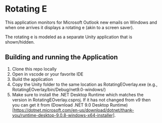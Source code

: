 # Rotating E

This application monitors for Microsoft Outlook new emails on Windows and when one arrives it displays a rotating e (akin to a screen saver).  

The rotating e is modeled as a separate Unity application that is shown/hidden.  

## Building and running the Application
1. Clone this repo locally
2. Open in vscode or your favorite IDE
3. Build the application
4. Copy the Unity folder to the same location as RotatingEOverlay.exe (e.g., RotatingEOverlay/bin/Debug/net9.0-windows/)
5. Make sure to install the .NET Desktop Runtime which matches the version in RotatingEOverlay.csproj.  If it has not changed from v9 then you can get it from (Download .NET 9.0 Desktop Runtime)[https://dotnet.microsoft.com/en-us/download/dotnet/thank-you/runtime-desktop-9.0.8-windows-x64-installer]. 